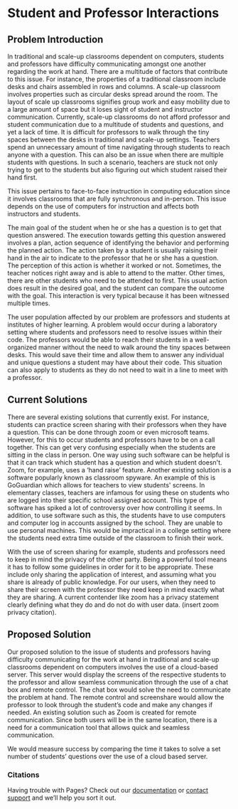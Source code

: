 # Student and Professor Interactions

## Problem Introduction

  In traditional and scale-up classrooms dependent on computers, students and professors have difficulty communicating amongst one another regarding the work at hand. There are a multitude of factors that contribute to this issue. For instance, the properties of a traditional classroom include desks and chairs assembled in rows and columns. A scale-up classroom involves properties such as circular desks spread around the room. The layout of scale up classrooms signifies group work and easy mobility due to a large amount of space but it loses sight of student and instructor communication. Currently, scale-up classrooms do not afford professor and student communication due to a multitude of students and questions, and yet a lack of time.  It is difficult for professors to walk through the tiny spaces between the desks in traditional and scale-up settings. Teachers spend an unnecessary amount of time navigating through students to reach anyone with a question. This can also be an issue when there are multiple students with questions. In such a scenario, teachers are stuck not only trying to get to the students but also figuring out which student raised their hand first. 

  This issue pertains to face-to-face instruction in computing education since it involves classrooms that are fully synchronous and in-person. This issue depends on the use of computers for instruction and affects both instructors and students.

  The main goal of the student when he or she has a question is to get that question answered. The execution towards getting this question answered involves a plan, action sequence of identifying the behavior and performing the planned action. The action taken by a student is usually raising their hand in the air to indicate to the professor that he or she has a question. The perception of this action is whether it worked or not. Sometimes, the teacher notices right away and is able to attend to the matter. Other times, there are other students who need to be attended to first. This usual action does result in the desired goal, and the student can compare the outcome with the goal. This interaction is very typical because it has been witnessed multiple times. 

  The user population affected by our problem are professors and students at institutes of higher learning. A problem would occur during a laboratory setting where students and professors need to resolve issues within their code. The professors would be able to reach their students in a well-organized manner without the need to walk around the tiny spaces between desks. This would save their time and allow them to answer any individual and unique questions a student may have about their code. This situation can also apply to students as they do not need to wait in a line to meet with a professor.


## Current Solutions

  There are several existing solutions that currently exist. For instance, students can practice screen sharing with their professors when they have a question. This can be done through zoom or even microsoft teams. However, for this to occur students and professors have to be on a call together. This can get very confusing especially when the students are sitting in the class in person. One way using such software can be helpful is that it can track which student has a question and which student doesn't. Zoom, for example, uses a ‘hand raise’ feature. Another existing solution is a software popularly known as classroom spyware. An example of this is GoGuardian which allows for teachers to view students' screens. In elementary classes, teachers are infamous for using these on students who are logged into their specific school assigned account. This type of software has spiked a lot of controversy over how controlling it seems. In addition, to use software such as this, the students have to use computers and computer log in accounts assigned by the school. They are unable to use personal machines. This would be impractical in a college setting where the students need extra time outside of the classroom to finish their work. 
  
  With the use of screen sharing for example, students and professors need to keep in mind the privacy of the other party. Being a powerful tool means it has to follow some guidelines in order for it to be appropriate. These include only sharing the application of interest, and assuming what you share is already of public knowledge. For our users, when they need to share their screen with the professor they need keep in mind exactly what they are sharing. A current contender like zoom has a privacy statement clearly defining what they do and do not do with user data. (insert zoom privacy citation).



## Proposed Solution
  Our proposed solution to the issue of students and professors having difficulty communicating for the work at hand in traditional and scale-up classrooms dependent on computers involves the use of a cloud-based server.
This server would display the screens of the respective students to the professor and allow seamless communication through the use of a chat box and remote control. The chat box would solve the need to communicate the problem at hand. The remote control and screenshare would allow the professor to look through the student’s code and make any changes if needed. An existing solution such as Zoom is created for remote communication. Since both users will be in the same location, there is a need for a communication tool that allows quick and seamless communication. 

  We would measure success by comparing the time it takes to solve a set number of students’ questions over the use of a cloud based server.



### Citations

Having trouble with Pages? Check out our [documentation](https://docs.github.com/categories/github-pages-basics/) or [contact support](https://support.github.com/contact) and we’ll help you sort it out.
